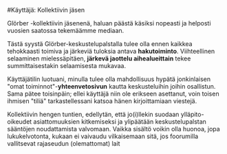#Käyttäjä: Kollektiivin jäsen

Glörber -kollektiivin jäsenenä, haluan päästä käsiksi nopeasti ja helposti vuosien saatossa tekemäämme mediaan.

Tästä syystä Glörber-keskustelupalstalla tulee olla ennen kaikkea tehokkaasti toimiva ja järkeviä tuloksia antava **hakutoiminto**. Viihteellinen selaaminen mielessäpitäen, **järkevä jaottelu aihealueittain** tekee summittaisestakin selaamisesta mukavaa.

Käyttäjätilin luotuani, minulla tulee olla mahdollisuus hypätä jonkinlaisen "omat toiminnot"-**yhteenvetosivun** kautta keskusteluihin joihin osallistun. Sama pätee toisinpäin; ellei käyttäjä niin ole erikseen asettanut, voin toisen ihmisen "tiliä" tarkastellessani katsoa hänen kirjoittamiaan viestejä.

Kollektiivin hengen tuntien, edellytän, että jo(i)llekin suodaan ylläpito-oikeudet asiattomuuksien kitkemiseksi ja ylipäätään keskustelupalstan sääntöjen noudattamista valvomaan. Vaikka sisältö voikin olla huonoa, jopa lukukelvotonta, kukaan ei vaivaudu vilkaisemaan sitä, jos foorumilla vallitsevat rajaseudun (olemattomat) lait
